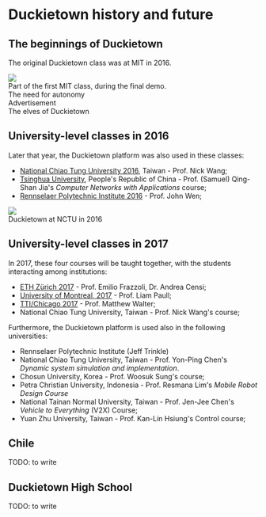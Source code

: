 # Duckietown history and future

## The beginnings of Duckietown

The original Duckietown class was at MIT in 2016.

<div figure-id="fig:MIT-class">
    <img src="duckietown-mit.jpg" class='group-photo'/>
    <figcaption>Part of the first MIT class, during the final demo.</figcaption>
</div>

<div figure-id="fig:v1">
    <figcaption>The need for autonomy</figcaption>
    <dtvideo src="vimeo:152233002"/>
</div>

<div figure-id="fig:v2">
    <figcaption>Advertisement</figcaption>
    <dtvideo src="vimeo:152499589"/>
</div>


<div figure-id="fig:v4">
    <figcaption>The elves of Duckietown</figcaption>
    <dtvideo src="vimeo:149916365"/>
</div>




## University-level classes in 2016

Later that year, the Duckietown platform was also used in these classes:

- [National Chiao Tung University 2016](#2016-NCTU), Taiwan - Prof. Nick Wang;
- [Tsinghua University](#2016-Tsinghua), People's Republic of China - Prof. (Samuel) Qing-Shan Jia's *Computer Networks with Applications* course;
- [Rennselaer Polytechnic Institute 2016](#2016-RPI) - Prof. John Wen;

<div figure-id="fig:NCTU">
   <img src="duckietown-taiwan.jpg" class='group-photo'/>
   <figcaption>Duckietown at NCTU in 2016</figcaption>
</div>

<style>
.group-photo {
    max-width: 80%;
}
</style>

## University-level classes in 2017

In 2017, these four courses will be taught together, with the students interacting among institutions:

- [ETH Zürich 2017](2017/17-ETHZ/) - Prof. Emilio Frazzoli, Dr. Andrea Censi;
- [University of Montreal, 2017](2017/17-Montreal/) - Prof. Liam Paull;
- [TTI/Chicago 2017](2017/17-TTI-Chicago/) - Prof. Matthew Walter;
- National Chiao Tung University, Taiwan - Prof. Nick Wang's course;

Furthermore, the Duckietown platform is used also in the following universities:

- Rennselaer Polytechnic Institute (Jeff Trinkle)
- National Chiao Tung University, Taiwan - Prof. Yon-Ping Chen's *Dynamic system simulation and implementation*.
- Chosun University, Korea - Prof. Woosuk Sung's course;
- Petra Christian University, Indonesia - Prof. Resmana Lim's *Mobile Robot Design Course*
- National Tainan Normal University, Taiwan - Prof. Jen-Jee Chen's *Vehicle to Everything* (V2X) Course;
- Yuan Zhu University, Taiwan - Prof. Kan-Lin Hsiung's Control course;

## Chile

TODO: to write

## Duckietown High School

TODO: to write
